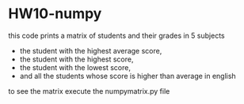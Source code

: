 # HW10-numpy

this code prints a matrix of students and their grades in 5 subjects
* the student with the highest average score, 
* the student with the highest score, 
* the student with the lowest score, 
* and all the students whose score is higher than average in english

to see the matrix execute the numpymatrix.py file
